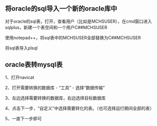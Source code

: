 
## 将oracle的sql导入一个新的oracle库中

对于oracle的sql表，打开，查看用户（比如是MCHSUSER），在cmd窗口进入sqlplus，新建一个表空间和一个用户C##MCHSUSER

使用notepad++，将sql表中的MCHSUSER全部替换为C##MCHSUSER

将sql表导入plsql

## oracle表转mysql表

1、打开navicat

2、打开需要转换的数据库 - “工具” - 选择“数据传输”

3、左边选择需要转换的数据库，右边选择目标数据库

4、点击下一步，“自定义”中选择需要转化的表。（也可选择运行期间全部的表）

5、一直下一步即可
